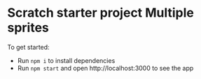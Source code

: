 # Scratch starter project Multiple sprites

To get started:

- Run `npm i` to install dependencies
- Run `npm start` and open http://localhost:3000 to see the app
